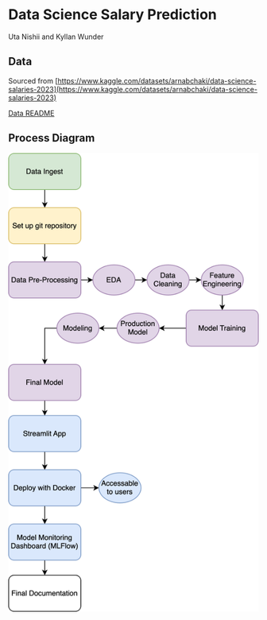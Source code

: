 # Data Science Salary Prediction

Uta Nishii and Kyllan Wunder

## Data

Sourced from [https://www.kaggle.com/datasets/arnabchaki/data-science-salaries-2023](https://www.kaggle.com/datasets/arnabchaki/data-science-salaries-2023)

[Data README](./data/README.md)

## Process Diagram

![Process Diagram](./process-diagram/processdiagram.drawio.svg)